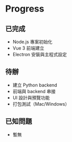 # Progress

## 已完成
- Node.js 專案初始化
- Vue 3 前端建立
- Electron 安裝與主程式設定

## 待辦
- 建立 Python backend
- 前端與 backend 串接
- UI 設計與預覽功能
- 打包測試（Mac/Windows）

## 已知問題
- 暫無 
